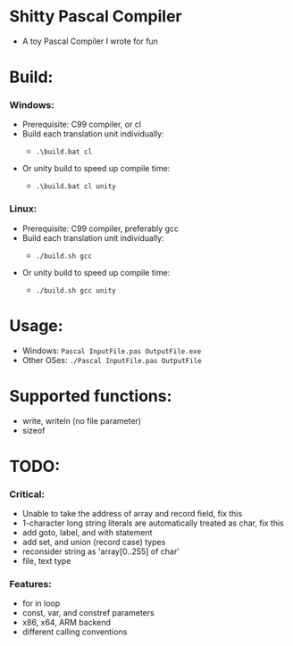 # Shitty Pascal Compiler
- A toy Pascal Compiler I wrote for fun

# Build:
### Windows:
- Prerequisite: C99 compiler, or cl
- Build each translation unit individually:
    -     .\build.bat cl
- Or unity build to speed up compile time:
    -     .\build.bat cl unity
### Linux:
- Prerequisite: C99 compiler, preferably gcc
- Build each translation unit individually:
    -     ./build.sh gcc
- Or unity build to speed up compile time:
    -     ./build.sh gcc unity

# Usage:
- Windows: `Pascal InputFile.pas OutputFile.exe`
- Other OSes: `./Pascal InputFile.pas OutputFile`

# Supported functions:
- write, writeln (no file parameter)
- sizeof


# TODO:
### Critical:
- Unable to take the address of array and record field, fix this
- 1-character long string literals are automatically treated as char, fix this
- add goto, label, and with statement
- add set, and union (record case) types
- reconsider string as 'array[0..255] of char'
- file, text type

### Features:
- for in loop
- const, var, and constref parameters
- x86, x64, ARM backend
- different calling conventions


